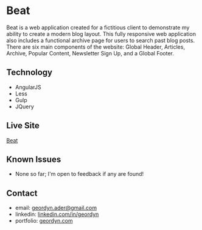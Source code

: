 # Beat
Beat is a web application created for a fictitious client to demonstrate my ability to create a modern blog layout. This fully responsive web application also includes a functional archive page for users to search past blog posts. There are six main components of the website: Global Header, Articles, Archive, Popular Content, Newsletter Sign Up, and a Global Footer.

## Technology
* AngularJS
* Less
* Gulp
* JQuery

## Live Site
[Beat](https://lifeblue.herokuapp.com/#/home)


## Known Issues
* None so far; I'm open to feedback if any are found!

## Contact
* email: geordyn.ader@gmail.com
* linkedin: [linkedin.com/in/geordyn]("https://linkedin.com/in/geordyn")
* portfolio: [geordyn.com]("http://geordyn.com")

